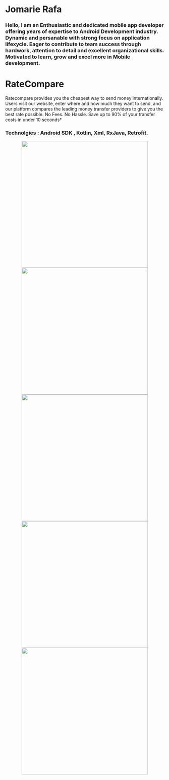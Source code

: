 # Jomarie Rafa

### Hello, I am an Enthusiastic and dedicated mobile app developer offering years of expertise to Android Development industry. Dynamic and persanable with strong focus on application lifexycle. Eager to contribute to team success through hardwork, attention to detail and excellent organizational skills. Motivated to learn, grow and excel more in Mobile development.

# RateCompare

Ratecompare provides you the cheapest way to send money internationally. Users visit our website, enter where and how much they want to send, and our platform compares the leading money transfer providers to give you the best rate possible. No Fees. No Hassle. Save up to 90% of your transfer costs in under 10 seconds*


### Technolgies : Android SDK , Kotlin, Xml, RxJava, Retrofit.

<p align="center">
<img src="https://user-images.githubusercontent.com/36613137/113547487-9651df80-9620-11eb-933c-9062ab2dbe36.png" height="400"> <img src="https://user-images.githubusercontent.com/36613137/113547061-ca78d080-961f-11eb-9014-685be003870c.png" height="400"> <img src="https://user-images.githubusercontent.com/36613137/113547236-14fa4d00-9620-11eb-99f6-355d74343ee7.png" height="400"> <img src="https://user-images.githubusercontent.com/36613137/113547268-1fb4e200-9620-11eb-98ad-209120e4524f.png" height="400"> <img src="https://user-images.githubusercontent.com/36613137/113547286-280d1d00-9620-11eb-85ab-6a5d0a054696.png" height="400">
</p>

